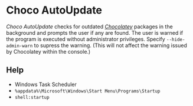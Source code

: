 # Choco AutoUpdate
_Choco AutoUpdate_ checks for outdated _[Chocolatey](https://chocolatey.org/)_ packages in the background and prompts the user if any are found. The user is warned if the program is executed without administrator privileges. Specify `--hide-admin-warn` to supress the warning. (This will not affect the warning issued by Chocolatey within the console.)

## Help
* Windows Task Scheduler
* `%appdata%\Microsoft\Windows\Start Menu\Programs\Startup`
* `shell:startup`
